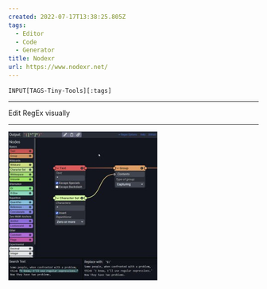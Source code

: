 ```yaml
---
created: 2022-07-17T13:38:25.805Z
tags: 
  - Editor
  - Code
  - Generator
title: Nodexr
url: https://www.nodexr.net/
---
```

```meta-bind
INPUT[TAGS-Tiny-Tools][:tags]
```

___
Edit RegEx visually
___

![](_attachments/nodexr.jpg)
